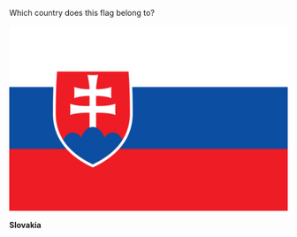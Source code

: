 Which country does this flag belong to?

![Flag of Slovakia](images/Flag_of_Slovakia.svg)
<!--question-->
**Slovakia**